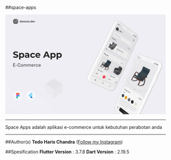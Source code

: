 ##space-apps

<img src="assets/thumbnail.png"/>

-----

Space Apps adalah aplikasi e-commerce untuk kebutuhan perabotan anda

-----

##Author(s)
**Tedo Haris Chandra** ([Follow my Instagram](https://instagram.com/dooooo.dev))

##Spesification
**Flutter Version** : 3.7.8
**Dart Version** : 2.19.5
